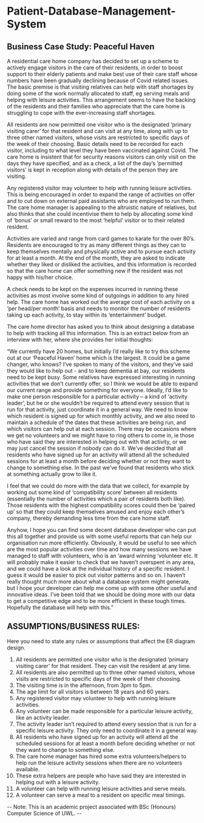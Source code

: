 # Patient-Database-Management-System

## Business Case Study: Peaceful Haven

A residential care home company has decided to set up a scheme to actively engage visitors in the care of their residents, in order to boost support to their elderly patients and make best use of their care staff whose numbers have been gradually declining because of Covid related issues. The basic premise is that visiting relatives can help with staff shortages by doing some of the work normally allocated to staff, eg serving meals and helping with leisure activities. This arrangement seems to have the backing of the residents and their families who appreciate that the care home is struggling to cope with the ever-increasing staff shortages.

All residents are now permitted one visitor who is the designated ‘primary visiting carer’ for that resident and can visit at any time, along with up to three other named visitors, whose visits are restricted to specific days of the week of their choosing. Basic details need to be recorded for each visitor, including to what level they have been vaccinated against Covid. The care home is insistent that for security reasons visitors can only visit on the days they have specified, and as a check, a list of the day’s ‘permitted visitors’ is kept in reception along with details of the person they are visiting.

Any registered visitor may volunteer to help with running leisure activities. This is being encouraged in order to expand the range of activities on offer and to cut down on external paid assistants who are employed to run them. The care home manager is appealing to the altruistic nature of relatives, but also thinks that she could incentivise them to help by allocating some kind of ‘bonus’ or small reward to the most ‘helpful’ visitor or to their related resident.

Activities are varied and range from card games to karate for the over 80’s. Residents are encouraged to try as many different things as they can to keep themselves mentally and physically active and to pursue each activity for at least a month. At the end of the month, they are asked to indicate whether they liked or disliked the activities, and this information is recorded so that the care home can offer something new if the resident was not happy with his/her choice.

A check needs to be kept on the expenses incurred in running these activities as most involve some kind of outgoings in addition to any hired help. The care home has worked out the average cost of each activity on a ‘per head/per month’ basis and needs to monitor the number of residents taking up each activity, to stay within its ‘entertainment’ budget.

The care home director has asked you to think about designing a database to help with tracking all this information. This is an extract below from an interview with her, where she provides her initial thoughts:

“We currently have 20 homes, but initially I’d really like to try this scheme out at our ‘Peaceful Haven’ home which is the largest. It could be a game changer, who knows? I’ve spoken to many of the visitors, and they’ve said they would like to help out - and to keep dementia at bay, our residents need to be kept busy. Some relatives have expressed interesting in running activities that we don’t currently offer, so I think we would be able to expand our current range and provide something for everyone. Ideally, I’d like to make one person responsible for a particular activity – a kind of ‘activity leader’, but he or she wouldn’t be required to attend every session that is run for that activity, just coordinate it in a general way. We need to know which resident is signed up for which monthly activity, and we also need to maintain a schedule of the dates that these activities are being run, and which visitors can help out at each session. There may be occasions where we get no volunteers and we might have to ring others to come in, ie those who have said they are interested in helping out with that activity, or we may just cancel the session if nobody can do it. We’ve decided that all residents who have signed up for an activity will attend all the scheduled sessions for at least a month before deciding whether or not they want to change to something else. In the past we’ve found that residents who stick at something actually grow to like it.

I feel that we could do more with the data that we collect, for example by working out some kind of ‘compatibility score’ between all residents (essentially the number of activities which a pair of residents both like). Those residents with the highest compatibility scores could then be ‘paired up’ so that they could keep themselves amused and enjoy each other’s company, thereby demanding less time from the care home staff.

Anyhow, I hope you can find some decent database developer who can put this all together and provide us with some useful reports that can help our organisation run more efficiently. Obviously, it would be useful to see which are the most popular activities over time and how many sessions we have managed to staff with volunteers, who is an ‘award winning ‘volunteer etc. It will probably make it easier to check that we haven’t overspent in any area, and we could have a look at the individual history of a specific resident. I guess it would be easier to pick out visitor patterns and so on. I haven’t really thought much more about what a database system might generate, but I hope your developer can help me come up with some other useful and innovative ideas. I’ve been told that we should be doing more with our data to get a competitive edge and to be more efficient in these tough times. Hopefully the database will help with this.”

## ASSUMPTIONS/BUSINESS RULES:
Here you need to state any rules or assumptions that affect the ER diagram design.

1. All residents are permitted one visitor who is the designated ‘primary visiting carer’ for that
resident. They can visit the resident at any time.
2. All residents are also permitted up to three other named visitors, whose visits are restricted to
specific days of the week of their choosing.
3. The visiting time is in the afternoon, from 3pm to 5pm.
4. The age limit for all visitors is between 18 years and 60 years.
5. Any registered visitor may volunteer to help with running leisure activities.
6. Any volunteer can be made responsible for a particular leisure activity, like an activity leader.
7. The activity leader isn’t required to attend every session that is run for a specific leisure
activity. They only need to coordinate it in a general way.
8. All residents who have signed up for an activity will attend all the scheduled sessions for at
least a month before deciding whether or not they want to change to something else.
9. The care home manager has hired some extra volunteers/helpers to help run the leisure
activity sessions when there are no volunteers available.
10. These extra helpers are people who have said they are interested in helping out with a leisure
activity.
11. A volunteer can help with running leisure activities and serve meals.
12. A volunteer can serve a meal to a resident on specific meal timings.



-- Note: This is an academic project associated with BSc (Honours) Computer Science of UWL. --

